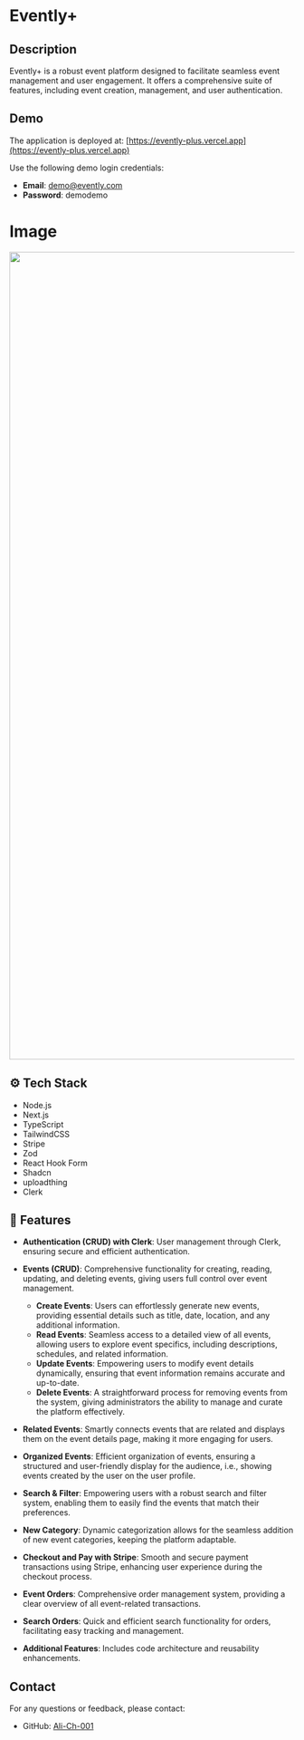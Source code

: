 # Evently+

## Description
Evently+ is a robust event platform designed to facilitate seamless event management and user engagement. It offers a comprehensive suite of features, including event creation, management, and user authentication.

## Demo
The application is deployed at: [https://evently-plus.vercel.app](https://evently-plus.vercel.app)

Use the following demo login credentials:
- **Email**: demo@evently.com
- **Password**: demodemo

# Image 

<img width="1426" src="https://github.com/user-attachments/assets/4d7a5fbb-6c22-4aee-9b04-615a5496e941">


## ⚙️ Tech Stack
- Node.js
- Next.js
- TypeScript
- TailwindCSS
- Stripe
- Zod
- React Hook Form
- Shadcn
- uploadthing
- Clerk

## 🔋 Features

- **Authentication (CRUD) with Clerk**: User management through Clerk, ensuring secure and efficient authentication.
  
- **Events (CRUD)**: Comprehensive functionality for creating, reading, updating, and deleting events, giving users full control over event management.
  - **Create Events**: Users can effortlessly generate new events, providing essential details such as title, date, location, and any additional information.
  - **Read Events**: Seamless access to a detailed view of all events, allowing users to explore event specifics, including descriptions, schedules, and related information.
  - **Update Events**: Empowering users to modify event details dynamically, ensuring that event information remains accurate and up-to-date.
  - **Delete Events**: A straightforward process for removing events from the system, giving administrators the ability to manage and curate the platform effectively.

- **Related Events**: Smartly connects events that are related and displays them on the event details page, making it more engaging for users.

- **Organized Events**: Efficient organization of events, ensuring a structured and user-friendly display for the audience, i.e., showing events created by the user on the user profile.

- **Search & Filter**: Empowering users with a robust search and filter system, enabling them to easily find the events that match their preferences.

- **New Category**: Dynamic categorization allows for the seamless addition of new event categories, keeping the platform adaptable.

- **Checkout and Pay with Stripe**: Smooth and secure payment transactions using Stripe, enhancing user experience during the checkout process.

- **Event Orders**: Comprehensive order management system, providing a clear overview of all event-related transactions.

- **Search Orders**: Quick and efficient search functionality for orders, facilitating easy tracking and management.

- **Additional Features**: Includes code architecture and reusability enhancements.

## Contact
For any questions or feedback, please contact:
- GitHub: [Ali-Ch-001](https://github.com/Ali-Ch-001)
